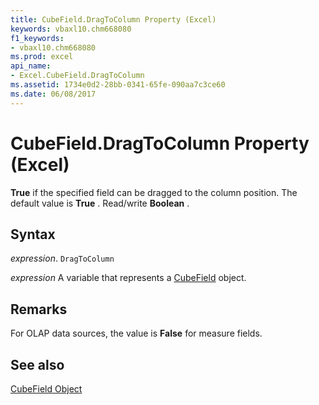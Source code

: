 ```yaml
---
title: CubeField.DragToColumn Property (Excel)
keywords: vbaxl10.chm668080
f1_keywords:
- vbaxl10.chm668080
ms.prod: excel
api_name:
- Excel.CubeField.DragToColumn
ms.assetid: 1734e0d2-28bb-0341-65fe-090aa7c3ce60
ms.date: 06/08/2017
---
```



# CubeField.DragToColumn Property (Excel)

 **True** if the specified field can be dragged to the column position. The default value is **True** . Read/write **Boolean** .


## Syntax

 _expression_. `DragToColumn`

 _expression_ A variable that represents a [CubeField](./Excel.CubeField.md) object.


## Remarks

For OLAP data sources, the value is  **False** for measure fields.


## See also


[CubeField Object](Excel.CubeField.md)

